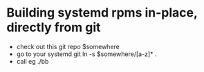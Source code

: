 # Building systemd rpms in-place, directly from git

- check out this git repo $somewhere
- go to your systemd git
    ln -s $somewhere/[a-z]* .
- call eg ./bb
